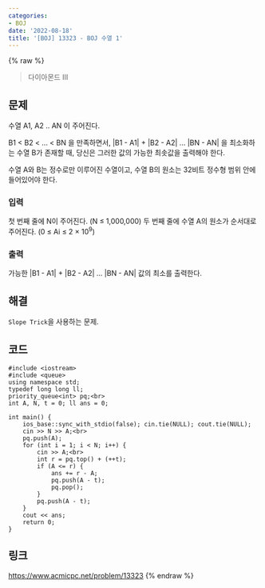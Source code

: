```yaml
---
categories:
- BOJ
date: '2022-08-18'
title: '[BOJ] 13323 - BOJ 수열 1'
---
```


{% raw %}
> 다이아몬드 III<br>

## 문제
수열 A1, A2  .. AN  이 주어진다.

B1  < B2  < ... < BN  을 만족하면서, |B1  - A1| + |B2  - A2| ... |BN  - AN| 을 최소화하는 수열 B가 존재할 때, 당신은 그러한 값의 가능한 최솟값을 출력해야 한다.

수열 A와 B는 정수로만 이루어진 수열이고, 수열 B의 원소는 32비트 정수형 범위 안에 들어있어야 한다.

### 입력
첫 번째 줄에 N이 주어진다. (N ≤ 1,000,000) 두 번째 줄에 수열 A의 원소가 순서대로 주어진다. (0 ≤ Ai  ≤ 2 × 10<sup>9</sup>)

### 출력
가능한 |B1  - A1| + |B2  - A2| ... |BN  - AN| 값의 최소를 출력한다.

## 해결
`Slope Trick`을 사용하는 문제.

## 코드
```
#include <iostream>
#include <queue>
using namespace std;
typedef long long ll;
priority_queue<int> pq;<br>
int A, N, t = 0; ll ans = 0;

int main() {
	ios_base::sync_with_stdio(false); cin.tie(NULL); cout.tie(NULL);
	cin >> N >> A;<br>
	pq.push(A);
	for (int i = 1; i < N; i++) {
		cin >> A;<br>
		int r = pq.top() + (++t);
		if (A <= r) {
			ans += r - A;
			pq.push(A - t);
			pq.pop();
		}
		pq.push(A - t);
	}
	cout << ans;
	return 0;
}
```

## 링크
https://www.acmicpc.net/problem/13323
{% endraw %}